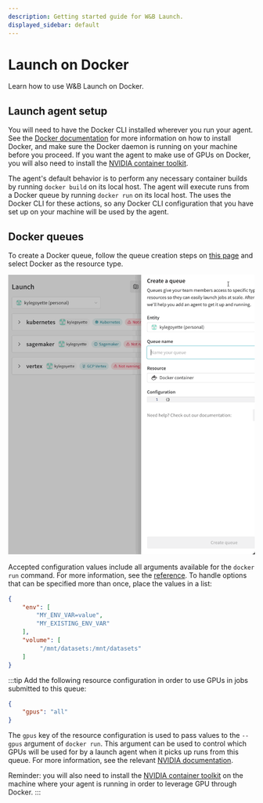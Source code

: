 ```yaml
---
description: Getting started guide for W&B Launch.
displayed_sidebar: default
---
```


# Launch on Docker

Learn how to use W&B Launch on Docker.

## Launch agent setup

You will need to have the Docker CLI installed wherever you run your agent. See the [Docker documentation](https://docs.docker.com/get-docker/) for more information on how to install Docker, and make sure the Docker daemon is running on your machine before you proceed. If you want the agent to make use of GPUs on Docker, you will also need to install the [NVIDIA container toolkit](https://docs.nvidia.com/datacenter/cloud-native/container-toolkit/install-guide.html).

The agent's default behavior is to perform any necessary container builds by running `docker build` on its local host. The agent will execute runs from a Docker queue by running `docker run` on its local host. The uses the Docker CLI for these actions, so any Docker CLI configuration that you have set up on your machine will be used by the agent.

## Docker queues

To create a Docker queue, follow the queue creation steps on [this page](../launch/create-queue.md) and select Docker as the resource type.

![](/images/launch/create-queue.gif)

Accepted configuration values include all arguments available for the `docker run` command. For more information, see the [reference](https://docs.docker.com/engine/reference/commandline/run). To handle options that can be specified more than once, place the values in a list:

```json
{
    "env": [
        "MY_ENV_VAR=value",
        "MY_EXISTING_ENV_VAR"
    ],
    "volume": [
         "/mnt/datasets:/mnt/datasets"
    ]
}
```

:::tip
Add the following resource configuration in order to use GPUs in jobs submitted to this queue:

```json
{
    "gpus": "all"
}
```

The `gpus` key of the resource configuration is used to pass values to the `--gpus` argument of `docker run`. This argument can be used to control which GPUs will be used for by a launch agent when it picks up runs from this queue. For more information, see the relevant [NVIDIA documentation](https://docs.nvidia.com/datacenter/cloud-native/container-toolkit/user-guide.html#gpu-enumeration).

Reminder: you will also need to install the [NVIDIA container toolkit](https://docs.nvidia.com/datacenter/cloud-native/container-toolkit/install-guide.html) on the machine where your agent is running in order to leverage GPU through Docker.
:::
